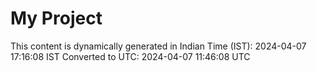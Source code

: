 # My Project

This content is dynamically generated in Indian Time (IST): 2024-04-07 17:16:08 IST
Converted to UTC: 2024-04-07 11:46:08 UTC
